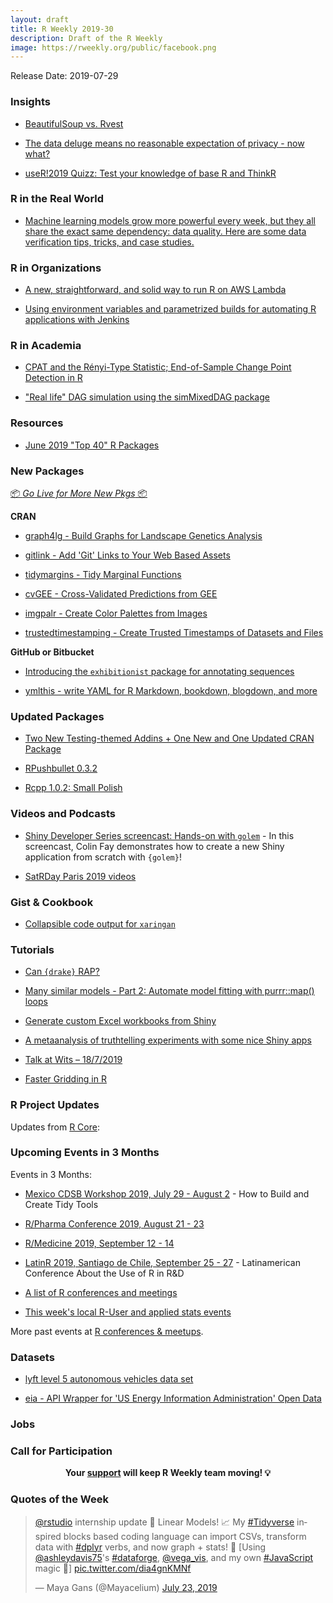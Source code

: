 ```yaml
---
layout: draft
title: R Weekly 2019-30
description: Draft of the R Weekly
image: https://rweekly.org/public/facebook.png
---
```


Release Date: 2019-07-29


### Insights

+ [BeautifulSoup vs. Rvest](https://theautomatic.net/2019/07/23/beautifulsoup-vs-rvest/)

+ [The data deluge means no reasonable expectation of privacy - now what?](https://simplystatistics.org/2019/07/23/the-data-deluge-means-no-reasonable-expectation-of-privacy-no-what/)

+ [useR!2019 Quizz: Test your knowledge of base R and ThinkR](https://rtask.thinkr.fr/blog/user2019-quizz-test-your-knowledge-of-base-r-and-thinkr/)

### R in the Real World

+ [Machine learning models grow more powerful every week, but they all share the exact same dependency: data quality.  Here are some data verification tips, tricks, and case studies.](https://appsilon.com/data-quality/)


###  R in Organizations

+ [A new, straightforward, and  solid way to run R on AWS Lambda](http://enhancedatascience.com/2019/07/09/how-to-use-r-in-aws-lambda/)

+ [Using environment variables and parametrized builds for automating R applications with Jenkins](https://jozef.io/r918-jenkins-pipelines/)


###  R in Academia

+ [CPAT and the Rényi-Type Statistic; End-of-Sample Change Point Detection in R](https://ntguardian.wordpress.com/2019/07/24/cpat-renyi-type-statistic-end-of-sample-change-point-detection-r/)

+ ["Real life" DAG simulation using the simMixedDAG package](https://iyarlin.github.io/2019/07/23/mixed_dag_simulation_using_simmixeddag_package/)

###  Resources

+ [June 2019 "Top 40" R Packages](https://rviews.rstudio.com/2019/07/24/june-2019-top-40-r-packages/)

###  New Packages

<p class="added-hostname"><a href="https://rweekly.org/live" target="_blank" class="externalLink">📦 <i>Go Live for More New Pkgs</i> 📦</a></p>

**CRAN**

+ [graph4lg - Build Graphs for Landscape Genetics Analysis](https://cran.r-project.org/package=graph4lg)

+ [gitlink - Add 'Git' Links to Your Web Based Assets](https://cran.r-project.org/package=gitlink)

+ [tidymargins - Tidy Marginal Functions](https://cran.r-project.org/package=tidymargins)

+ [cvGEE - Cross-Validated Predictions from GEE](https://cran.r-project.org/package=cvGEE)

+ [imgpalr - Create Color Palettes from Images](https://cran.r-project.org/package=imgpalr)

+ [trustedtimestamping - Create Trusted Timestamps of Datasets and Files](https://cran.r-project.org/package=trustedtimestamping)

**GitHub or Bitbucket**

+ [Introducing the `exhibitionist` package for annotating sequences](https://coolbutuseless.github.io/2019/07/24/introducing-the-exhibitionist-package-for-annotating-sequences/)

+ [ymlthis - write YAML for R Markdown, bookdown, blogdown, and more](https://github.com/r-lib/ymlthis)


### Updated Packages

+ [Two New Testing-themed Addins + One New and One Updated CRAN Package](https://rud.is/b/2019/07/27/two-new-testing-themed-addins-one-new-and-one-updated-cran-package/)

+ [RPushbullet 0.3.2](http://dirk.eddelbuettel.com/blog/2019/07/21#rpushbullet_0.3.2)

+ [Rcpp 1.0.2: Small Polish](http://dirk.eddelbuettel.com/blog/2019/07/25#rcpp_1.0.2)


###  Videos and Podcasts

+ [Shiny Developer Series screencast: Hands-on with `golem`](https://shinydevseries.com/post/golem-demo/) - In this screencast, Colin Fay demonstrates how to create a new Shiny application from scratch with `{golem}`! 

+ [SatRDay Paris 2019 videos](https://www.youtube.com/playlist?list=PLDMpPFwvU_SwdIRsFLuQ1iLOef6hwSv2H)


### Gist & Cookbook

+ [Collapsible code output for `xaringan`](https://gist.github.com/emitanaka/eaa258bb8471c041797ff377704c8505)

###  Tutorials

+ [Can `{drake}` RAP?](https://www.rostrum.blog/2019/07/23/can-drake-rap/)

+ [Many similar models - Part 2: Automate model fitting with purrr::map() loops](https://aosmith.rbind.io/2019/07/22/automate-model-fitting-with-loops/)

+ [Generate custom Excel workbooks from Shiny](https://www.tychobra.com/posts/2019_07_22_excel_report_generation/)

+ [A metaanalysis of truthtelling experiments with some nice Shiny apps](http://www.preferencesfortruthtelling.com/)

+ [Talk at Wits – 18/7/2019](http://ronaldrichman.co.za/2019/07/21/talk-at-wits/)

+ [Faster Gridding in R](http://tkelly.org/2019/07/faster-gridding-in-r/)



<!--<div class="post-more-begi
n></div><div class="post-more-end"></div>-->

###  R Project Updates

Updates from [R Core](http://developer.r-project.org/blosxom.cgi/R-devel/NEWS):


###  Upcoming Events in 3 Months

Events in 3 Months:

+ [Mexico CDSB Workshop 2019, July 29 - August 2](https://comunidadbioinfo.github.io/post/building-tidy-tools-cdsb-runconf-2019/) - How to Build and Create Tidy Tools

+ [R/Pharma Conference 2019, August 21 - 23](http://rinpharma.com/)

+ [R/Medicine 2019, September 12 - 14](https://r-medicine.com/)

+ [LatinR 2019, Santiago de Chile, September 25 - 27](http://latin-r.com) - Latinamerican Conference About the Use of R in R&D

+ [A list of R conferences and meetings](https://jumpingrivers.github.io/meetingsR/events.html)

+ [This week's local R-User and applied stats events](https://community.rstudio.com/c/irl)


More past events at [R conferences & meetups](https://conf.rweekly.org).


### Datasets

+ [lyft level 5 autonomous vehicles data set](https://level5.lyft.com/dataset/)

+ [eia - API Wrapper for 'US Energy Information Administration' Open Data](https://cran.r-project.org/package=eia)

### Jobs




###  Call for Participation


<p class="hide-support added-hostname support-rweekly" style="text-align: center;font-weight: bold;">Your <a class="non-visited externalLink" href="https://www.patreon.com/rweekly" onclick="pas(this)">support</a> will keep R Weekly team moving! 💡</p>

###  Quotes of the Week

<blockquote class="twitter-tweet"><p lang="en" dir="ltr"><a href="https://twitter.com/rstudio?ref_src=twsrc%5Etfw">@rstudio</a> internship update 🥁 Linear Models! 📈 My <a href="https://twitter.com/hashtag/Tidyverse?src=hash&amp;ref_src=twsrc%5Etfw">#Tidyverse</a> inspired blocks based coding language can import CSVs, transform data with <a href="https://twitter.com/hashtag/dplyr?src=hash&amp;ref_src=twsrc%5Etfw">#dplyr</a> verbs, and now graph + stats! 💪 [Using <a href="https://twitter.com/ashleydavis75?ref_src=twsrc%5Etfw">@ashleydavis75</a>&#39;s <a href="https://twitter.com/hashtag/dataforge?src=hash&amp;ref_src=twsrc%5Etfw">#dataforge</a>, <a href="https://twitter.com/vega_vis?ref_src=twsrc%5Etfw">@vega_vis</a>, and my own <a href="https://twitter.com/hashtag/JavaScript?src=hash&amp;ref_src=twsrc%5Etfw">#JavaScript</a> magic 🦄] <a href="https://t.co/dia4gnKMNf">pic.twitter.com/dia4gnKMNf</a></p>&mdash; Maya Gans (@Mayacelium) <a href="https://twitter.com/Mayacelium/status/1153455719384936449?ref_src=twsrc%5Etfw">July 23, 2019</a></blockquote> <script async src="https://platform.twitter.com/widgets.js" charset="utf-8"></script> 

